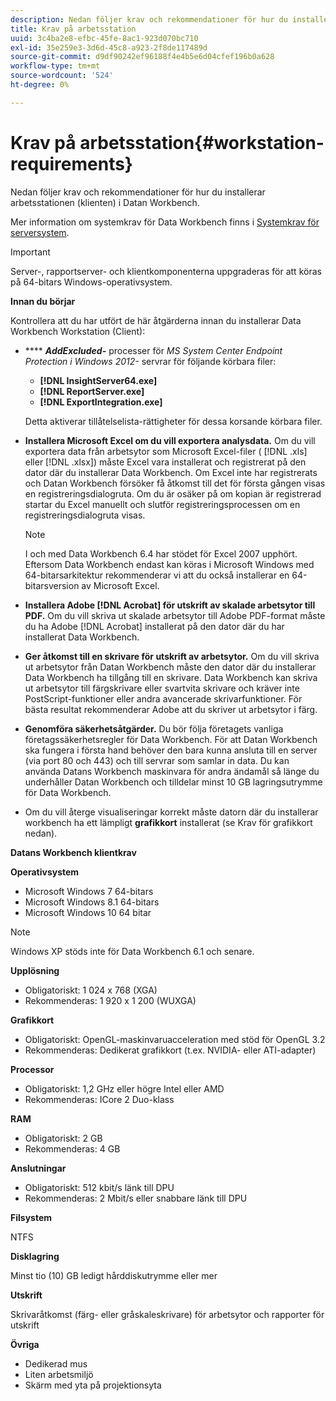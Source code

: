 ```yaml
---
description: Nedan följer krav och rekommendationer för hur du installerar arbetsstationen (klienten) i Datan Workbench.
title: Krav på arbetsstation
uuid: 3c4ba2e8-efbc-45fe-8ac1-923d070bc710
exl-id: 35e259e3-3d6d-45c8-a923-2f8de117489d
source-git-commit: d9df90242ef96188f4e4b5e6d04cfef196b0a628
workflow-type: tm+mt
source-wordcount: '524'
ht-degree: 0%

---
```


# Krav på arbetsstation{#workstation-requirements}

Nedan följer krav och rekommendationer för hur du installerar arbetsstationen (klienten) i Datan Workbench.

Mer information om systemkrav för Data Workbench finns i [Systemkrav för serversystem](https://docs.adobe.com/help/en/data-workbench/using/server-admin-install/c-msr-server.html).

>[!IMPORTANT]
>
>Server-, rapportserver- och klientkomponenterna uppgraderas för att köras på 64-bitars Windows-operativsystem.

**Innan du börjar**

Kontrollera att du har utfört de här åtgärderna innan du installerar Data Workbench Workstation (Client):

* **** ***AddExcluded-*** processer för  *MS System Center Endpoint Protection i Windows 2012-* servrar för följande körbara filer:

   * **[!DNL InsightServer64.exe]**
   * **[!DNL ReportServer.exe]**
   * **[!DNL ExportIntegration.exe]**

   Detta aktiverar tillåtelselista-rättigheter för dessa korsande körbara filer.

* **Installera Microsoft Excel om du vill exportera analysdata.** Om du vill exportera data från arbetsytor som Microsoft Excel-filer (  [!DNL .xls] eller  [!DNL .xlsx]) måste Excel vara installerat och registrerat på den dator där du installerar Data Workbench. Om Excel inte har registrerats och Datan Workbench försöker få åtkomst till det för första gången visas en registreringsdialogruta. Om du är osäker på om kopian är registrerad startar du Excel manuellt och slutför registreringsprocessen om en registreringsdialogruta visas.

   >[!NOTE]
   >
   >I och med Data Workbench 6.4 har stödet för Excel 2007 upphört. Eftersom Data Workbench endast kan köras i Microsoft Windows med 64-bitarsarkitektur rekommenderar vi att du också installerar en 64-bitarsversion av Microsoft Excel.

* **Installera Adobe  [!DNL Acrobat] för utskrift av skalade arbetsytor till PDF.** Om du vill skriva ut skalade arbetsytor till Adobe PDF-format måste du ha Adobe  [!DNL Acrobat] installerat på den dator där du har installerat Data Workbench.

* **Ger åtkomst till en skrivare för utskrift av arbetsytor.** Om du vill skriva ut arbetsytor från Datan Workbench måste den dator där du installerar Data Workbench ha tillgång till en skrivare. Data Workbench kan skriva ut arbetsytor till färgskrivare eller svartvita skrivare och kräver inte PostScript-funktioner eller andra avancerade skrivarfunktioner. För bästa resultat rekommenderar Adobe att du skriver ut arbetsytor i färg.
* **Genomföra säkerhetsåtgärder.** Du bör följa företagets vanliga företagssäkerhetsregler för Data Workbench. För att Datan Workbench ska fungera i första hand behöver den bara kunna ansluta till en server (via port 80 och 443) och till servrar som samlar in data. Du kan använda Datans Workbench maskinvara för andra ändamål så länge du underhåller Datan Workbench och tilldelar minst 10 GB lagringsutrymme för Data Workbench.
* Om du vill återge visualiseringar korrekt måste datorn där du installerar workbench ha ett lämpligt **grafikkort** installerat (se Krav för grafikkort nedan).

**Datans Workbench klientkrav**

**Operativsystem**

* Microsoft Windows 7 64-bitars
* Microsoft Windows 8.1 64-bitars
* Microsoft Windows 10 64 bitar

>[!NOTE]
>
>Windows XP stöds inte för Data Workbench 6.1 och senare.

**Upplösning**

* Obligatoriskt: 1 024 x 768 (XGA)
* Rekommenderas: 1 920 x 1 200 (WUXGA)

**Grafikkort**

* Obligatoriskt: OpenGL-maskinvaruacceleration med stöd för OpenGL 3.2
* Rekommenderas: Dedikerat grafikkort (t.ex. NVIDIA- eller ATI-adapter)

**Processor**

* Obligatoriskt: 1,2 GHz eller högre Intel eller AMD
* Rekommenderas: ICore 2 Duo-klass

**RAM**

* Obligatoriskt: 2 GB
* Rekommenderas: 4 GB

**Anslutningar**

* Obligatoriskt: 512 kbit/s länk till DPU
* Rekommenderas: 2 Mbit/s eller snabbare länk till DPU

**Filsystem**

NTFS

**Disklagring**

Minst tio (10) GB ledigt hårddiskutrymme eller mer

**Utskrift**

Skrivaråtkomst (färg- eller gråskaleskrivare) för arbetsytor och rapporter för utskrift

**Övriga**

* Dedikerad mus
* Liten arbetsmiljö
* Skärm med yta på projektionsyta
